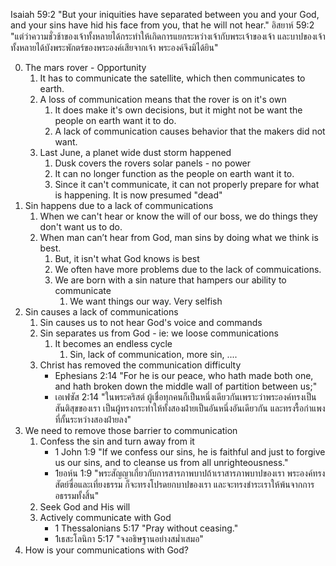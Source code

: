 
Isaiah 59:2 "But your iniquities have separated between you and your God, and your sins have hid his face from you, that he will not hear."
อิสยาห์ 59:2 "แต่ว่าความชั่วช้าของเจ้าทั้งหลายได้กระทำให้เกิดการแยกระหว่างเจ้ากับพระเจ้าของเจ้า และบาปของเจ้าทั้งหลายได้บังพระพักตร์ของพระองค์เสียจากเจ้า พระองค์จึงมิได้ยิน"

0. The mars rover - Opportunity
    1. It has to communicate the satellite, which then communicates to earth.
    2. A loss of communication means that the rover is on it's own
        1. It does make it's own decisions, but it might not be want the people on earth want it to do.
        2. A lack of communication causes behavior that the makers did not want.
    3. Last June, a planet wide dust storm happened
        1. Dusk covers the rovers solar panels - no power
        2. It can no longer function as the people on earth want it to.
        3. Since it can't communicate, it can not properly prepare for what is happening. It is now presumed "dead"
1. Sin happens due to a lack of communications
    1. When we can't hear or know the will of our boss, we do things they don't want us to do.
    2. When man can’t hear from God, man sins by doing what we think is best.
        1. But, it isn't what God knows is best
        2. We often have more problems due to the lack of commuications.
        3. We are born with a sin nature that hampers our ability to communicate
            1. We want things our way. Very selfish
2. Sin causes a lack of communications
    1. Sin causes us to not hear God's voice and commands
    2. Sin separates us from God - ie: we loose communications
        1. It becomes an endless cycle
            1. Sin, lack of communication, more sin, ....
    3. Christ has removed the communication difficulty
        - Ephesians 2:14 "For he is our peace, who hath made both one, and hath broken down the middle wall of partition between us;"
        - เอเฟซัส 2:14 "ในพระคริสต์ ผู้เชื่อทุกคนก็เป็นหนึ่งเดียวกันเพราะว่าพระองค์ทรงเป็นสันติสุขของเรา เป็นผู้ทรงกระทำให้ทั้งสองฝ่ายเป็นอันหนึ่งอันเดียวกัน และทรงรื้อกำแพงที่กั้นระหว่างสองฝ่ายลง"
3. We need to remove those barrier to communication
    1. Confess the sin and turn away from it
        - 1 John 1:9 "If we confess our sins, he is faithful and just to forgive us our sins, and to cleanse us from all unrighteousness."
        - 1ยอห์น 1:9 "พระสัญญาเกี่ยวกับการสารภาพบาปถ้าเราสารภาพบาปของเรา พระองค์ทรงสัตย์ซื่อและเที่ยงธรรม ก็จะทรงโปรดยกบาปของเรา และจะทรงชำระเราให้พ้นจากการอธรรมทั้งสิ้น"
    2. Seek God and His will
    3. Actively communicate with God
        - 1 Thessalonians 5:17 "Pray without ceasing."
        - 1เธสะโลนิกา 5:17 "จงอธิษฐานอย่างสม่ำเสมอ"
4. How is your communications with God?